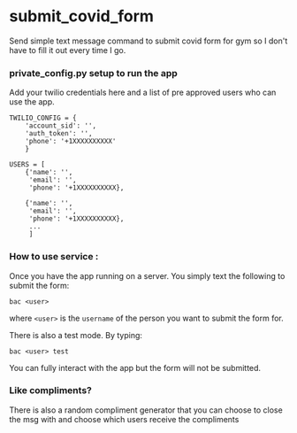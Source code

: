 # submit_covid_form

Send simple text message command to submit covid form for gym so I don't have to fill it out every time I go.


### private_config.py setup to run the app

Add your twilio credentials here and a list of pre approved users who can use the app.

```
TWILIO_CONFIG = {
    'account_sid': '',
    'auth_token': '',
    'phone': '+1XXXXXXXXXX'
    }

USERS = [
    {'name': '',
     'email': '',
     'phone': '+1XXXXXXXXXX},

    {'name': '',
     'email': '',
     'phone': '+1XXXXXXXXXX},
     ...
     ]
```

### How to use service :

Once you have the app running on a server. You simply text the following to submit the form:

```
bac <user>
```

where `<user>` is the `username` of the person you want to submit the form for. 

There is also a test mode. By typing:

```
bac <user> test
```
You can fully interact with the app but the form will not be submitted. 

### Like compliments?

There is also a random compliment generator that you can choose to close the msg with and choose which users receive the compliments
